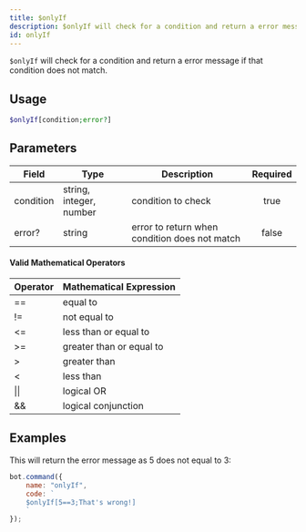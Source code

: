 ```yaml
---
title: $onlyIf
description: $onlyIf will check for a condition and return a error message if that condition does not match.
id: onlyIf
---
```


`$onlyIf` will check for a condition and return a error message if that condition does not match.

## Usage

```php
$onlyIf[condition;error?]
```

## Parameters

| Field     | Type     | Description                                                        | Required |
|-----------|----------|--------------------------------------------------------------------|:--------:|
| condition    | string, integer, number   | condition to check                                                    |   true   |
| error?    | string   | error to return when condition does not match |   false   |

#### Valid Mathematical Operators

| Operator | Mathematical Expression  |
|----------|--------------------------|
| ==       | equal to                 |
| !=       | not equal to             |
| <=       | less than or equal to    |
| \>=      | greater than or equal to |
| \>       | greater than             |
| <        | less than                |
| \|\|     | logical OR               |
| &&       | logical conjunction      |

## Examples

This will return the error message as 5 does not equal to 3:

```javascript
bot.command({
    name: "onlyIf",
    code: `
    $onlyIf[5==3;That's wrong!]
    `
});
```